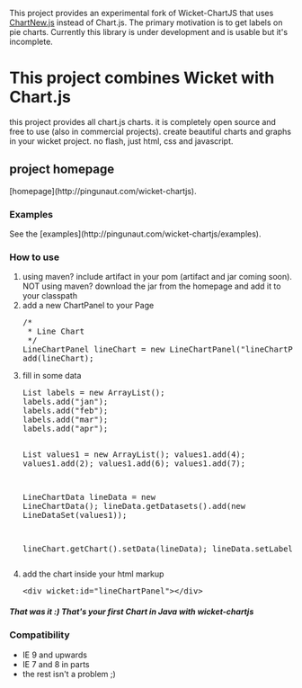<p>This project provides an experimental fork of Wicket-ChartJS that uses
<a href="https://github.com/FVANCOP/ChartNew.js">ChartNew.js</a> instead of Chart.js. The primary motivation is to get labels
on pie charts. Currently this library is under development and is usable but it's incomplete.</p>

<h1>This project combines Wicket with Chart.js</h1>
<p>this project provides all chart.js charts. 
it is completely open source and free to use (also in commercial projects). 
create beautiful charts and graphs in your wicket project. no flash, just html, css and javascript.</p>
<h2>project homepage</h2>
[homepage](http://pingunaut.com/wicket-chartjs).
<h3>Examples</h3>
See the [examples](http://pingunaut.com/wicket-chartjs/examples).



<h3>How to use</h3>

<ol>
<li>using maven? include artifact in your pom (artifact and jar coming soon). <br />
NOT using maven? download the jar from the homepage and add it to your classpath</li>
<li>add a new ChartPanel to your Page</li>
<pre>
/*
 * Line Chart
 */
LineChartPanel lineChart = new LineChartPanel("lineChartPanel", Model.of(new Line()));
add(lineChart);
</pre>

<li>fill in some data</li>
<pre>
List<String> labels = new ArrayList<String>();
labels.add("jan");
labels.add("feb");
labels.add("mar");
labels.add("apr");

List<Integer> values1 = new ArrayList<Integer>();
values1.add(4);
values1.add(2);
values1.add(6);
values1.add(7);

LineChartData<LineDataSet> lineData = new LineChartData<LineDataSet>();
lineData.getDatasets().add(new LineDataSet(values1));

lineChart.getChart().setData(lineData);
lineData.setLabels(labels);
</pre>
<li>add the chart inside your html markup</li>
<pre>
&lt;div wicket:id="lineChartPanel"&gt;&lt;/div&gt;
</pre>
</ol>
<h5>That was it :) That's your first Chart in Java with wicket-chartjs</h5>

<h3>Compatibility</h3>
<ul>
<li>IE 9 and upwards</li>
<li>IE 7 and 8 in parts</li>
<li>the rest isn't a problem ;)</li>
<ul>
